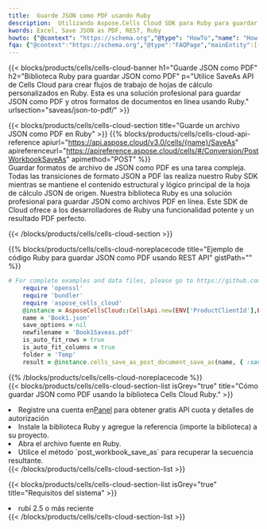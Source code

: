 ```yaml
---
title:  Guarde JSON como PDF usando Ruby
description:  Utilizando Aspose.Cells Cloud SDK para Ruby para guardar el archivo en formato JSON como archivo en formato PDF.
kwords: Excel, Save JSON as PDF, REST, Ruby
howto: {"@context": "https://schema.org","@type": "HowTo","name": "How to save JSON as PDF using the Cells Cloud Ruby library.","description": "How to save JSON as PDF using the Cells Cloud Ruby library.","image": {"@type": "ImageObject"},"url": "/ruby/saveas/json-to-pdf/","step": [{ "@type": "HowToStep","name": "How to save JSON as PDF using the Cells Cloud Ruby library. step 1", "image": {"@type": "ImageObject",},"url": "/ruby/saveas/json-to-pdf/","text": "Register an account at <a href='https://dashboard.aspose.cloud/'>Dashboard</a> to get free API quota & authorization details",},{ "@type": "HowToStep","name": "How to save JSON as PDF using the Cells Cloud Ruby library. step 1", "image": {"@type": "ImageObject",},"url": "/ruby/saveas/json-to-pdf/","text": "Install Ruby library and add the reference (import the library) to your project.",},{ "@type": "HowToStep","name": "How to save JSON as PDF using the Cells Cloud Ruby library. step 1", "image": {"@type": "ImageObject",},"url": "/ruby/saveas/json-to-pdf/","text": "Open the source file in Ruby.",},{ "@type": "HowToStep","name": "How to save JSON as PDF using the Cells Cloud Ruby library. step 1", "image": {"@type": "ImageObject",},"url": "/ruby/saveas/json-to-pdf/","text": "Use the `post_workbook_save_as` method to retrieve the resulting stream.",}, ],"supply": {"@type": "HowToSupply","name": "document"},"tool": [{"@type": "HowToTool","name": "RubyMine, Visual Studio Code, Aptana Studio, NetBeans"},{"@type": "HowToTool","name": "Aspose Cells"}],"totalTime": "PT6M"}
fqa: {"@context":"https://schema.org","@type":"FAQPage","mainEntity":[{"@type":"Question","name":"Why save file as other formats file in C# using REST API?","acceptedAnswer":{"@type":"Answer","text":"Documents are encoded in many ways, and some files may be incompatible with the software you use. To open and read such files, just save them as appropriate file formats.<br/><ol><li>Install .NET SDK and add the reference (import the library) to your project.</li><li>Open the source file in C# using REST API.</li><li>Call the PostWorkbookSaveAsRequest() method, passing an output filename with required extension.</li><li>Get the result of save as a separate file.</li></ol>"}},{"@type":"Question","name":"What file formats can I save as with your C# library?","acceptedAnswer":{"@type":"Answer","text":"We support a variety of file formats for conversion using .NET library, including XLSX, Excel, xls , PDF, CSV, HTML, Markdown, XML, PNG, JPG, TIFF, Json, TXT and many more."}},{"@type":"Question","name":"What is the maximum allowed file size for conversion using this .NET library?","acceptedAnswer":{"@type":"Answer","text":"There are no file size limits for format conversions using .NET library."}}]}
---
```

{{< blocks/products/cells/cells-cloud-banner h1="Guarde JSON como PDF" h2="Biblioteca Ruby para guardar JSON como PDF" p="Utilice SaveAs API de Cells Cloud para crear flujos de trabajo de hojas de cálculo personalizados en Ruby. Esta es una solución profesional para guardar JSON como PDF y otros formatos de documentos en línea usando Ruby." urlsection="saveas/json-to-pdf/" >}}

{{< blocks/products/cells/cells-cloud-section title="Guarde un archivo JSON como PDF en Ruby" >}}
{{% blocks/products/cells/cells-cloud-api-reference apiurl="https://api.aspose.cloud/v3.0/cells/{name}/SaveAs" apireferenceurl="https://apireference.aspose.cloud/cells/#/Conversion/PostWorkbookSaveAs" apimethod="POST" %}}
<br/>
Guardar formatos de archivo de JSON como PDF es una tarea compleja. Todas las transiciones de formato JSON a PDF las realiza nuestro Ruby SDK mientras se mantiene el contenido estructural y lógico principal de la hoja de cálculo JSON de origen. Nuestra biblioteca Ruby es una solución profesional para guardar JSON como archivos PDF en línea. Este SDK de Cloud ofrece a los desarrolladores de Ruby una funcionalidad potente y un resultado PDF perfecto.

{{< /blocks/products/cells/cells-cloud-section >}}

{{% blocks/products/cells/cells-cloud-noreplacecode title="Ejemplo de código Ruby para guardar JSON como PDF usando REST API" gistPath="" %}}
  
```ruby
# For complete examples and data files, please go to https://github.com/aspose-cells-cloud/aspose-cells-cloud-ruby/
    require 'openssl'
    require 'bundler'
    require 'aspose_cells_cloud'
    @instance = AsposeCellsCloud::CellsApi.new(ENV['ProductClientId'],ENV['ProductClientSecret'])
    name = 'Book1.json'
    save_options = nil
    newfilename = 'Book1Saveas.pdf'
    is_auto_fit_rows = true
    is_auto_fit_columns = true
    folder = 'Temp'
    result = @instance.cells_save_as_post_document_save_as(name, { :save_options=>save_options, :newfilename=>(folder+"/"+newfilename), :is_auto_fit_rows=>is_auto_fit_rows, :is_auto_fit_columns=>is_auto_fit_columns, :folder=>folder})
```
  
{{% /blocks/products/cells/cells-cloud-noreplacecode %}}
<br/>
{{< blocks/products/cells/cells-cloud-section-list isGrey="true" title="Cómo guardar JSON como PDF usando la biblioteca Cells Cloud Ruby." >}}
<li> Registre una cuenta en<a href="https://dashboard.aspose.cloud/">Panel</a> para obtener gratis API cuota y detalles de autorización</li>
<li>Instale la biblioteca Ruby y agregue la referencia (importe la biblioteca) a su proyecto.</li>
<li>Abra el archivo fuente en Ruby.</li>
<li>Utilice el método `post_workbook_save_as` para recuperar la secuencia resultante.</li>
{{< /blocks/products/cells/cells-cloud-section-list >}}

{{< blocks/products/cells/cells-cloud-section-list isGrey="true" title="Requisitos del sistema" >}}
<li>rubí 2.5 o más reciente</li>
{{< /blocks/products/cells/cells-cloud-section-list >}}
